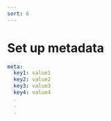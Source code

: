 ```yaml
---
sort: 6
---
```


# Set up metadata

```yml
meta:
  key1: value1
  key2: value2
  key3: value3
  key4: value4
  .
  .
  .
```
